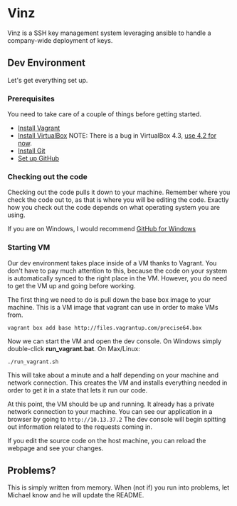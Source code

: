 # Vinz

Vinz is a SSH key management system leveraging ansible to handle a company-wide deployment of keys.


## Dev Environment

Let's get everything set up.

### Prerequisites

You need to take care of a couple of things before getting started.

* [Install Vagrant](http://vagrantup.com)
* [Install VirtualBox](https://www.virtualbox.org/wiki/Downloads) NOTE: There is a bug in VirtualBox 4.3, [use 4.2 for now](https://www.virtualbox.org/wiki/Download_Old_Builds_4_2).
* [Install Git](http://git-scm.com/downloads)
* [Set up GitHub](https://help.github.com/articles/set-up-git)

### Checking out the code

Checking out the code pulls it down to your machine.  Remember where you check the code out to, as that is where you will be editing the code.  Exactly how you check out the code depends on what operating system you are using.  

If you are on Windows, I would recommend [GitHub for Windows](http://windows.github.com/)

### Starting VM

Our dev environment takes place inside of a VM thanks to Vagrant.  You don't have to pay much attention to this, because the code on your system is automatically synced to the right place in the VM.  However, you do need to get the VM up and going before working. 

The first thing we need to do is pull down the base box image to your machine.  This is a VM image that vagrant can use in order to make VMs from.

    vagrant box add base http://files.vagrantup.com/precise64.box

Now we can start the VM and open the dev console. On Windows simply double-click **run_vagrant.bat**. On Max/Linux:

    ./run_vagrant.sh
    

This will take about a minute and a half depending on your machine and network connection.  This creates the VM and installs everything needed in order to get it in a state that lets it run our code.

At this point, the VM should be up and running.  It already has a private network connection to your machine. You can see our application in a browser by going to `http://10.13.37.2`
The dev console will begin spitting out information related to the requests coming in.

If you edit the source code on the host machine, you can reload the webpage and see your changes.  

## Problems?

This is simply written from memory.  When (not if) you run into problems, let Michael know and he will update the README.
